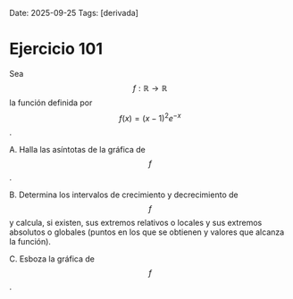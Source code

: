 Date: 2025-09-25
Tags: [derivada]

# Ejercicio 101

 
Sea  $$ f : \mathbb{R} \longrightarrow \mathbb{R}$$   la función definida por  $$ f ( x ) = ( x - 1 )^2 e^ {- x}$$  .

A.    Halla las asíntotas de la gráfica de  $$ f$$  .

B.    Determina los intervalos de crecimiento y decrecimiento de  $$ f$$   y calcula, si existen, sus extremos relativos o locales y sus extremos absolutos o globales (puntos en los que se obtienen y valores que alcanza la función).

C.    Esboza la gráfica de  $$ f$$  .

